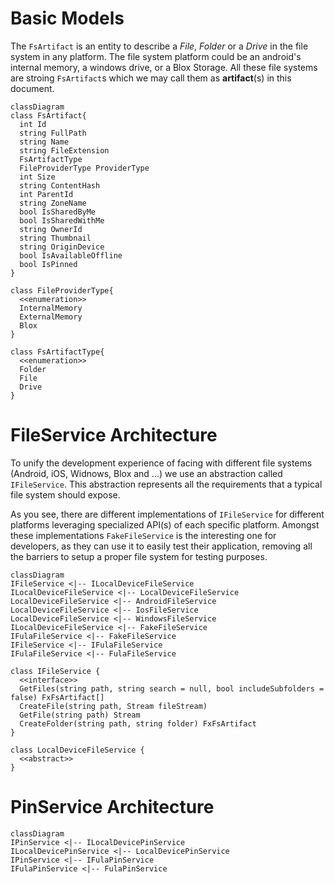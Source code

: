 # Basic Models
The `FsArtifact` is an entity to describe a *File*, *Folder* or a *Drive* in the file system in any platform. The file system platform could be an android's internal memory, a windows drive, or a Blox Storage. All these file systems are stroing `FsArtifact`s which we may call them as **artifact**(s) in this document.
```mermaid
classDiagram
class FsArtifact{
  int Id
  string FullPath
  string Name
  string FileExtension
  FsArtifactType
  FileProviderType ProviderType
  int Size
  string ContentHash
  int ParentId
  string ZoneName
  bool IsSharedByMe
  bool IsSharedWithMe
  string OwnerId
  string Thumbnail
  string OriginDevice
  bool IsAvailableOffline
  bool IsPinned
}

class FileProviderType{
  <<enumeration>>
  InternalMemory
  ExternalMemory
  Blox
}

class FsArtifactType{
  <<enumeration>>
  Folder
  File
  Drive
}
```

# FileService Architecture
To unify the development experience of facing with different file systems (Android, iOS, Widnows, Blox and ...) we use an abstraction called `IFileService`. This abstraction represents all the requirements that a typical file system should expose.

As you see, there are different implementations of `IFileService` for different platforms leveraging specialized API(s) of each specific platform.
Amongst these implementations `FakeFileService` is the interesting one for developers, as they can use it to easily test their application, removing all the barriers to setup a proper file system for testing purposes.
```mermaid
classDiagram
IFileService <|-- ILocalDeviceFileService
ILocalDeviceFileService <|-- LocalDeviceFileService
LocalDeviceFileService <|-- AndroidFileService
LocalDeviceFileService <|-- IosFileService
LocalDeviceFileService <|-- WindowsFileService
ILocalDeviceFileService <|-- FakeFileService
IFulaFileService <|-- FakeFileService
IFileService <|-- IFulaFileService
IFulaFileService <|-- FulaFileService

class IFileService {
  <<interface>>
  GetFiles(string path, string search = null, bool includeSubfolders = false) FxFsArtifact[]
  CreateFile(string path, Stream fileStream)
  GetFile(string path) Stream
  CreateFolder(string path, string folder) FxFsArtifact
}

class LocalDeviceFileService {
  <<abstract>>
}

```
# PinService Architecture
```mermaid
classDiagram
IPinService <|-- ILocalDevicePinService
ILocalDevicePinService <|-- LocalDevicePinService
IPinService <|-- IFulaPinService
IFulaPinService <|-- FulaPinService
```
